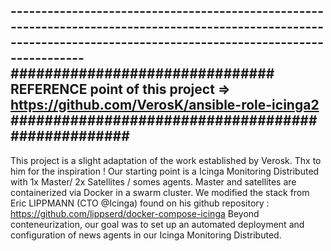 ---------------------------------------------------------------------------------------------------------------------------------------------------------------------############################### REFERENCE point of this project => https://github.com/VerosK/ansible-role-icinga2  ##################################################
---------------------------------------------------------------------------------------------------------------------------------------------------------------------

This project is a slight adaptation of the work established by Verosk. Thx to him for the inspiration !
Our starting point is a Icinga Monitoring Distributed with 1x Master/ 2x Satellites / somes agents.
Master and satellites are containerized via Docker in a swarm cluster. 
We modified the stack from Eric LIPPMANN (CTO @Icinga) found on his github repository : https://github.com/lippserd/docker-compose-icinga
Beyond conteneurization, our goal was to set up an automated deployment and configuration of news agents in our Icinga Monitoring Distributed.

